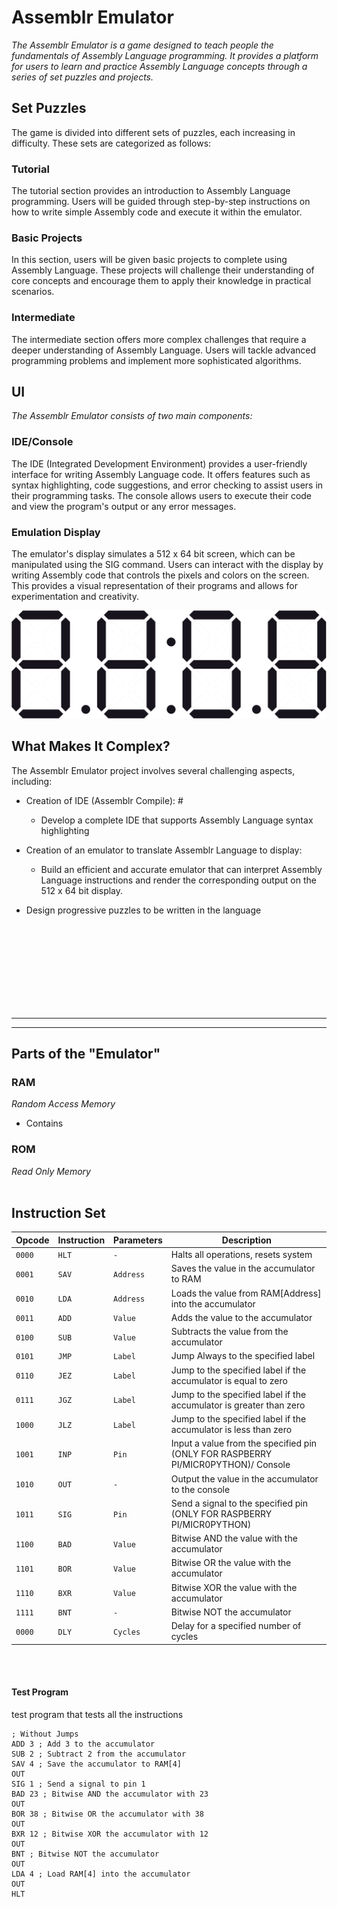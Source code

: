 # Assemblr Emulator
_The Assemblr Emulator is a game designed to teach people the fundamentals of Assembly Language programming. It provides a platform for users to learn and practice Assembly Language concepts through a series of set puzzles and projects._

## Set Puzzles
The game is divided into different sets of puzzles, each increasing in difficulty. These sets are categorized as follows:

### Tutorial
The tutorial section provides an introduction to Assembly Language programming. Users will be guided through step-by-step instructions on how to write simple Assembly code and execute it within the emulator.

### Basic Projects
In this section, users will be given basic projects to complete using Assembly Language. These projects will challenge their understanding of core concepts and encourage them to apply their knowledge in practical scenarios.

### Intermediate
The intermediate section offers more complex challenges that require a deeper understanding of Assembly Language. Users will tackle advanced programming problems and implement more sophisticated algorithms.

## UI
_The Assemblr Emulator consists of two main components:_

### IDE/Console
The IDE (Integrated Development Environment) provides a user-friendly interface for writing Assembly Language code. It offers features such as syntax highlighting, code suggestions, and error checking to assist users in their programming tasks. The console allows users to execute their code and view the program's output or any error messages.

### Emulation Display
The emulator's display simulates a 512 x 64 bit screen, which can be manipulated using the SIG command. Users can interact with the display by writing Assembly code that controls the pixels and colors on the screen. This provides a visual representation of their programs and allows for experimentation and creativity.

![Emulation Display](https://raw.githubusercontent.com/joshua-cotugno/Assemblr/main/README-resources/display.svg)

## What Makes It Complex?
The Assemblr Emulator project involves several challenging aspects, including:

- Creation of IDE (Assemblr Compile): #
    - Develop a complete IDE that supports Assembly Language syntax highlighting
- Creation of an emulator to translate Assemblr Language to display:
    - Build an efficient and accurate emulator that can interpret Assembly Language instructions and render the corresponding output on the 512 x 64 bit display.

- Design progressive puzzles to be written in the language

<br><br><br><br><br><br><br><br>
****
****
## Parts of the "Emulator"

### RAM
*_Random Access Memory_*
- Contains
### ROM
*_Read Only Memory_*
<br><br>
## Instruction Set

| Opcode | Instruction | Parameters | Description                                                                       |
| ------ | ----------- | ---------- | --------------------------------------------------------------------------------- |
| `0000` | `HLT`       | `-`        | Halts all operations, resets system                                               |
| `0001` | `SAV`       | `Address`  | Saves the value in the accumulator to RAM                                         |
| `0010` | `LDA`       | `Address`  | Loads the value from RAM[Address] into the accumulator                            |
| `0011` | `ADD`       | `Value`    | Adds the value to the accumulator                                                 |
| `0100` | `SUB`       | `Value`    | Subtracts the value from the accumulator                                          |
| `0101` | `JMP`       | `Label`    | Jump Always to the specified label                                                |
| `0110` | `JEZ`       | `Label`    | Jump to the specified label if the accumulator is equal to zero                   |
| `0111` | `JGZ`       | `Label`    | Jump to the specified label if the accumulator is greater than zero               |
| `1000` | `JLZ`       | `Label`    | Jump to the specified label if the accumulator is less than zero                  |
| `1001` | `INP`       | `Pin`      | Input a value from the specified pin (ONLY FOR RASPBERRY PI/MICR0PYTHON)/ Console |
| `1010` | `OUT`       | `-`        | Output the value in the accumulator to the console                                |
| `1011` | `SIG`       | `Pin`      | Send a signal to the specified pin (ONLY FOR RASPBERRY PI/MICR0PYTHON)            |
| `1100` | `BAD`       | `Value`    | Bitwise AND the value with the accumulator                                        |
| `1101` | `BOR`       | `Value`    | Bitwise OR the value with the accumulator                                         |
| `1110` | `BXR`       | `Value`    | Bitwise XOR the value with the accumulator                                        |
| `1111` | `BNT`       | `-`        | Bitwise NOT the accumulator                                                       |
| `0000` | `DLY`       | `Cycles`   | Delay for a specified number of cycles                                            |

<br><br>

#### Test Program
test program that tests all the instructions
```assembler
; Without Jumps
ADD 3 ; Add 3 to the accumulator
SUB 2 ; Subtract 2 from the accumulator
SAV 4 ; Save the accumulator to RAM[4]
OUT
SIG 1 ; Send a signal to pin 1
BAD 23 ; Bitwise AND the accumulator with 23
OUT
BOR 38 ; Bitwise OR the accumulator with 38
OUT
BXR 12 ; Bitwise XOR the accumulator with 12
OUT
BNT ; Bitwise NOT the accumulator
OUT
LDA 4 ; Load RAM[4] into the accumulator
OUT
HLT
```
